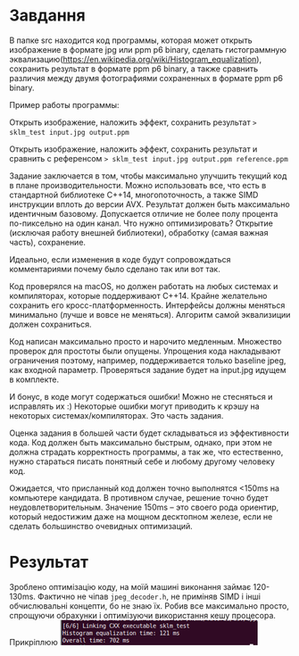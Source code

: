 # Завдання

В папке src находится код программы, которая может открыть изображение в формате jpg или ppm p6 binary, сделать гистограммную эквализацию(https://en.wikipedia.org/wiki/Histogram_equalization), сохранить результат в формате ppm p6 binary, а также сравнить различия между двумя фотографиями сохраненных в формате ppm p6 binary.

Пример работы программы:

Открыть изображение, наложить эффект, сохранить результат
`> sklm_test input.jpg output.ppm`

Открыть изображение, наложить эффект, сохранить результат и сравнить с референсом
`> sklm_test input.jpg output.ppm reference.ppm`

Задание заключается в том, чтобы максимально улучшить текущий код в плане производительности. Можно использовать все, что есть в стандартной библиотеке С++14, многопоточность, а также SIMD инструкции вплоть до версии AVX. Результат должен быть максимально идентичным базовому. Допускается отличие не более полу процента по-пиксельно на один канал. Что нужно оптимизировать? Открытие (исключая работу внешней библиотеки), обработку (самая важная часть), сохранение.

Идеально, если изменения в коде будут сопровождаться комментариями почему было сделано так или вот так.

Код проверялся на macOS, но должен работать на любых системах и компиляторах, которые поддерживают С++14. Крайне желательно сохранить его кросс-платформенность. Интерфейсы должны меняться минимально (лучше и вовсе не меняться). Алгоритм самой эквализиции должен сохраниться.

Код написан максимально просто и нарочито медленным. Множество проверок для простоты были опущены. Упрощения кода накладывают ограничения поэтому, например, поддерживается только baseline jpeg, как входной параметр. Проверяться задание будет на input.jpg идущем в комплекте.

И бонус, в коде могут содержаться ошибки! Можно не стесняться и исправлять их :) Некоторые ошибки могут приводить к крэшу на некоторых системах/компиляторах. Это часть задания.

Оценка задания в большей части будет складываться из эффективности кода. Код должен быть максимально быстрым, однако, при этом не должна страдать корректность программы, а так же, что естественно, нужно стараться писать понятный себе и любому другому человеку код.

Ожидается, что присланный код должен точно выполнятся <150ms на компьютере кандидата. В противном случае, решение точно будет неудовлетворительным. Значение 150ms – это своего рода ориентир, который недостижим даже на мощном десктопном железе, если не сделать большинство очевидных оптимизаций.


# Результат

Зроблено оптимізацію коду, на моїй машині виконання займає 120-130ms. Фактично не чіпав `jpeg_decoder.h`, не приміняв SIMD і інші обчислювальні концепти, бо не знаю їх. Робив все максимально просто, спрощуючи обрахунки і оптимізуючи використання кешу процесора. Прикріплюю ![скрін швидкодії](Screenshot.png)
